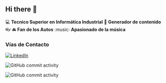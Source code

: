 ## Hi there 👋

:computer: **Tecnico Superior en Informática Industrial**
:pencil: **Generador de contenido**
:eyeglasses:
:oncoming_automobile: **Fan de los Autos**
:music: **Apasionado de la música**

### Vías de Contacto

[![LinkedIn](https://img.shields.io/badge/LinkedIn-Elvis%20Huanca%20Ruiz-blue?logo=linkedin)](https://www.linkedin.com/in/elvis-huanca-ruiz/)

![GitHub commit activity](https://img.shields.io/github/commit-activity/m/Davidev152/Davidev152)

![GitHub commit activity](https://img.shields.io/github/commit-activity/m/ElvisDave/firstR)
